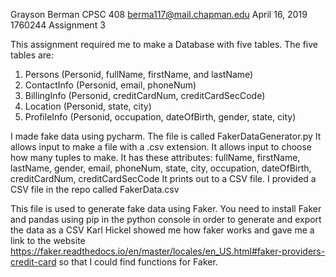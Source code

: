 Grayson Berman
CPSC 408
berma117@mail.chapman.edu
April 16, 2019
1760244
Assignment 3

This assignment required me to make a Database with five tables. 
The five tables are: 
1) Persons (Personid, fullName, firstName, and lastName)
2) ContactInfo (Personid, email, phoneNum)
3) BillingInfo (Personid, creditCardNum, creditCardSecCode)
4) Location (Personid, state, city)
5) ProfileInfo (Personid, occupation, dateOfBirth, gender, state, city)

I made fake data using pycharm. The file is called FakerDataGenerator.py
It allows input to make a file with a .csv extension. It allows input to choose how many tuples to make.
It has these attributes: 
fullName, firstName, lastName, gender, email, phoneNum, state, city, occupation, dateOfBirth, creditCardNum, creditCardSecCode
It prints out to a CSV file. I provided a CSV file in the repo called FakerData.csv

This file is used to generate fake data using Faker. You need to install Faker and pandas using pip in the python console in order to generate and export the data as a CSV
Karl Hickel showed me how faker works and gave me a link to the website https://faker.readthedocs.io/en/master/locales/en_US.html#faker-providers-credit-card
so that I could find functions for Faker.


